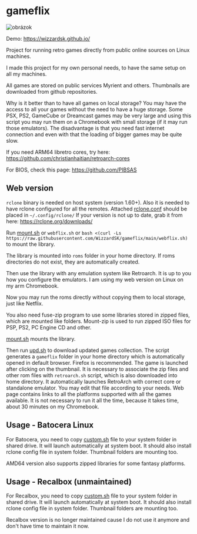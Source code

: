 # gameflix
![obrázok](https://github.com/user-attachments/assets/c90a7c26-1828-481c-a236-f56d0b19f936)

Demo: https://wizzardsk.github.io/

Project for running retro games directly from public online sources on Linux machines.

I made this project for my own personal needs, to have the same setup on all my machines.

All games are stored on public services Myrient and others. Thumbnails are downloaded from github repositories. 

Why is it better than to have all games on local storage? You may have the access to all your games without the need to have a huge storage. Some PSX, PS2, GameCube or Dreamcast games may be very large and using this script you may run them on a Chromebook with small storage (if it may run those emulators). The disadvantage is that you need fast internet connection and even with that the loading of bigger games may be quite slow.

If you need ARM64 libretro cores, try here: https://github.com/christianhaitian/retroarch-cores

For BIOS, check this page: https://github.com/PIBSAS

## Web version
`rclone` binary is needed on host system (version 1.60+). Also it is needed to have rclone configured for all the remotes. Attached [rclone.conf](/.config/rclone/rclone.conf) should be placed in `~/.config/rclone/` If your version is not up to date, grab it from here: https://rclone.org/downloads/

Run [mount.sh](mount.sh) or `webflix.sh` or `bash <(curl -Ls https://raw.githubusercontent.com/WizzardSK/gameflix/main/webflix.sh)` to mount the library.

The library is mounted into `roms` folder in your home directory. If roms directories do not exist, they are automatically created.

Then use the library with any emulation system like Retroarch. It is up to you how you configure the emulators. I am using my web version on Linux on my arm Chromebook.

Now you may run the roms directly without copying them to local storage, just like Netflix. 

You also need fuse-zip program to use some libraries stored in zipped files, which are mounted like folders. Mount-zip is used to run zipped ISO files for PSP, PS2, PC Engine CD and other.

[mount.sh](mount.sh) mounts the library. 

Then run [upd.sh](upd.sh) to download updated games collection. The script generates a `gameflix` folder in your home directory which is automatically opened in default browser. Firefox is recommended. The game is launched after clicking on the thumbnail. It is necessary to associate the zip files and other rom files with `retroarch.sh` script, which is also downloaded into home directory. It automatically launches RetroArch with correct core or standalone emulator. You may edit that file according to your needs. Web page contains links to all the platforms supported with all the games available. It is not necessary to run it all the time, because it takes time, about 30 minutes on my Chromebook.

## Usage - Batocera Linux
For Batocera, you need to copy [custom.sh](batocera/share/system/custom.sh) file to your system folder in shared drive. It will launch automatically at system boot. It should also install rclone config file in system folder. Thumbnail folders are mounting too.

AMD64 version also supports zipped libraries for some fantasy platforms.

## Usage - Recalbox (unmaintained)
For Recalbox, you need to copy [custom.sh](recalbox/share/system/custom.sh) file to your system folder in shared drive. It will launch automatically at system boot. It should also install rclone config file in system folder. Thumbnail folders are mounting too.

Recalbox version is no longer maintained cause I do not use it anymore and don't have time to maintain it now.
